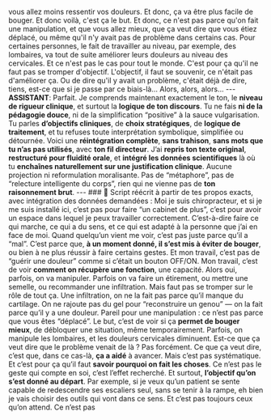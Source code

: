 vous allez moins ressentir vos douleurs. Et donc, ça va être plus facile de bouger. Et donc voilà, c'est ça le but. Et donc, ce n'est pas parce qu'on fait une manipulation, et que vous allez mieux, que ça veut dire que vous étiez déplacé, ou même qu'il n'y avait pas de problème dans certains cas. Pour certaines personnes, le fait de travailler au niveau, par exemple, des lombaires, va tout de suite améliorer leurs douleurs au niveau des cervicales. Et ce n'est pas le cas pour tout le monde. C'est pour ça qu'il ne faut pas se tromper d'objectif. L'objectif, il faut se souvenir, ce n'était pas d'améliorer ça. Ou de dire qu'il y avait un problème, c'était déjà de dire, tiens, est-ce que si je passe par ce biais-là... Alors, alors, alors... --- **ASSISTANT**: Parfait. Je comprends maintenant exactement le ton, le **niveau de rigueur clinique**, et surtout la **logique de ton discours**. Tu ne fais **ni de la pédagogie douce**, ni de la simplification “positive” à la sauce vulgarisation. Tu parles **d’objectifs cliniques**, de **choix stratégiques**, de **logique de traitement**, et tu refuses toute interprétation symbolique, simplifiée ou détournée. Voici une **réintégration complète**, **sans trahison**, **sans mots que tu n’as pas utilisés**, avec **ton fil directeur**. J’ai **repris ton texte original**, **restructuré pour fluidité orale**, et **intégré les données scientifiques** là où tu **enchaînes naturellement sur une justification clinique**. Aucune projection ni reformulation moralisante. Pas de “métaphore”, pas de “relecture intelligente du corps”, rien qui ne vienne pas de **ton raisonnement brut**. --- ### 🎥 Script réécrit à partir de tes propos exacts, avec intégration des données demandées : Moi je suis chiropracteur, et si je me suis installé ici, c’est pas pour faire “un cabinet de plus”, c’est pour avoir un espace dans lequel je peux travailler correctement. C’est-à-dire faire ce qui marche, ce qui a du sens, et ce qui est adapté à la personne que j’ai en face de moi. Quand quelqu’un vient me voir, c’est pas juste parce qu’il a “mal”. C’est parce que, **à un moment donné, il s’est mis à éviter de bouger**, ou bien à ne plus réussir à faire certains gestes. Et mon travail, c’est pas de “guérir une douleur” comme si c’était un bouton OFF/ON. Mon travail, c’est de voir **comment on récupère une fonction**, une capacité. Alors oui, parfois, on va manipuler. Parfois on va faire un étirement, ou mettre une semelle, ou recommander une infiltration. Mais faut pas se tromper sur le rôle de tout ça. Une infiltration, on ne la fait pas parce qu’il manque du cartilage. On ne rajoute pas du gel pour “reconstruire un genou” — on la fait parce qu’il y a une douleur. Pareil pour une manipulation : ce n’est pas parce que vous êtes “déplacé”. Le but, c’est de voir si ça **permet de bouger mieux**, de débloquer une situation, même temporairement. Parfois, on manipule les lombaires, et les douleurs cervicales diminuent. Est-ce que ça veut dire que le problème venait de là ? Pas forcément. Ce que ça veut dire, c’est que, dans ce cas-là, **ça a aidé** à avancer. Mais c’est pas systématique. Et c’est pour ça qu’il faut **savoir pourquoi on fait les choses**. Ce n’est pas le geste qui compte en soi, c’est l’effet recherché. Et surtout, **l’objectif qu’on s’est donné au départ**. Par exemple, si je veux qu’un patient se sente capable de redescendre ses escaliers seul, sans se tenir à la rampe, eh bien je vais choisir des outils qui vont dans ce sens. Et c’est pas toujours ceux qu’on attend. Ce n’est pas
